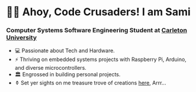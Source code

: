 # 🏴‍☠️ Ahoy, Code Crusaders! I am Sami
### Computer Systems Software Engineering Student at [Carleton University](https://carleton.ca/)
* 💻 Passionate about Tech and Hardware. 
* ⚡️ Thriving on embedded systems projects with Raspberry Pi, Arduino, and diverse microcontrollers. 
* 🏛️ Engrossed in building personal projects. 
* ⚱️ Set yer sights on me treasure trove of creations [here](https://github.com/Samimnif?tab=repositories), Arrr...

<!---
Samimnif/Samimnif is a ✨ special ✨ repository because its `README.md` (this file) appears on your GitHub profile.
You can click the Preview link to take a look at your changes.
--->
